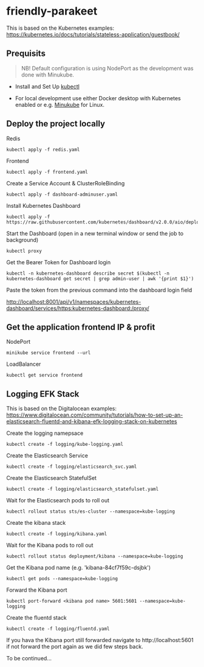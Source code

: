 # friendly-parakeet

This is based on the Kubernetes examples:
https://kubernetes.io/docs/tutorials/stateless-application/guestbook/

## Prequisits

>NB! Default configuration is using NodePort as the development was done with Minukube.

* Install and Set Up [kubectl]( 
https://kubernetes.io/docs/tasks/tools/install-kubectl/)

* For local development use either Docker desktop with Kubernetes enabled or e.g. [Minukube](https://minikube.sigs.k8s.io/docs/start/) for Linux.


## Deploy the project locally

Redis  

```
kubectl apply -f redis.yaml
```

Frontend 

```
kubectl apply -f frontend.yaml
```

Create a Service Account & ClusterRoleBinding

```
kubectl apply -f dashboard-adminuser.yaml
```

Install Kubernetes Dashboard

```
kubectl apply -f https://raw.githubusercontent.com/kubernetes/dashboard/v2.0.0/aio/deploy/recommended.yaml
```

Start the Dashboard (open in a new terminal window or send the job to background)

```
kubectl proxy
```

Get the Bearer Token for Dashboard login

```
kubectl -n kubernetes-dashboard describe secret $(kubectl -n kubernetes-dashboard get secret | grep admin-user | awk '{print $1}')
```

Paste the token from the previous command into the dashboard login field

[http://localhost:8001/api/v1/namespaces/kubernetes-dashboard/services/https:kubernetes-dashboard:/proxy/](http://localhost:8001/api/v1/namespaces/kubernetes-dashboard/services/https:kubernetes-dashboard:/proxy/)

## Get the application frontend IP & profit


NodePort 

```
minikube service frontend --url
```

LoadBalancer 

```
kubectl get service frontend
```

## Logging EFK Stack

This is based on the Digitalocean examples:
https://www.digitalocean.com/community/tutorials/how-to-set-up-an-elasticsearch-fluentd-and-kibana-efk-logging-stack-on-kubernetes

Create the logging namepsace

```
kubectl create -f logging/kube-logging.yaml
```

Create the Elasticsearch Service

```
kubectl create -f logging/elasticsearch_svc.yaml
```

Create the Elasticsearch StatefulSet

```
kubectl create -f logging/elasticsearch_statefulset.yaml
```

Wait for the Elasticsearch pods to roll out

```
kubectl rollout status sts/es-cluster --namespace=kube-logging
```

Create the kibana stack

```
kubectl create -f logging/kibana.yaml
```

Wait for the Kibana pods to roll out

```
kubectl rollout status deployment/kibana --namespace=kube-logging
```

Get the Kibana pod name (e.g. 'kibana-84cf7f59c-dsjbk')

```
kubectl get pods --namespace=kube-logging
```

Forward the Kibana port

```
kubectl port-forward <kibana pod name> 5601:5601 --namespace=kube-logging
```

Create the fluentd stack

```
kubectl create -f logging/fluentd.yaml
```

If you hava the Kibana port still forwarded navigate to http://localhost:5601 if not forward the port again as we did few steps back.

To be continued... 